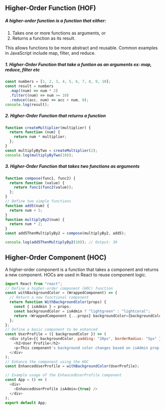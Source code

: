 ## Higher-Order Function (HOF)

##### A higher-order function is a function that either:

1. Takes one or more functions as arguments, or
2. Returns a function as its result.

This allows functions to be more abstract and reusable. Common examples in JavaScript include map, filter, and reduce.

##### 1. Higher-Order Function that take a funtion as an arguments ex: map, reduce, filter etc

```javascript
const numbers = [1, 2, 3, 4, 5, 6, 7, 8, 9, 10];
const result = numbers
  .map((num) => num * 2)
  .filter((num) => num >= 10)
  .reduce((acc, num) => acc + num, 0);
console.log(result);
```

##### 2. Higher-Order Function that returns a function

```javascript
function createMultiplier(multiplier) {
  return function (num) {
    return num * multiplier;
  };
}
const multiplyByTwo = createMultiplier(2);
console.log(multiplyByTwo(10));
```

##### 3. Higher-Order Function that takes two functions as arguments

```javascript
function compose(func1, func2) {
  return function (value) {
    return func1(func2(value));
  };
}
// Define two simple functions
function add5(num) {
  return num + 5;
}
function multiplyBy2(num) {
  return num * 2;
}
const add5ThenMultiplyBy2 = compose(multiplyBy2, add5);

console.log(add5ThenMultiplyBy2(10)); // Output: 30
```

## Higher-Order Component (HOC)

A higher-order component is a function that takes a component and returns a new component. HOCs are used in React to reuse component logic.

```javascript
import React from "react";
// Define a higher-order component (HOC) function
const withBackgroundColor = (WrappedComponent) => {
  // Return a new functional component
  return function WithBackgroundColor(props) {
    const { isAdmin } = props;
    const backgroundColor = isAdmin ? "lightgreen" : "lightcoral";
    return <WrappedComponent {...props} backgroundColor={backgroundColor} />;
  };
};
// Define a basic component to be enhanced
const UserProfile = ({ backgroundColor }) => (
  <div style={{ backgroundColor, padding: "20px", borderRadius: "5px" }}>
    <h2>User Profile</h2>
    <p>This component's background color changes based on isAdmin prop.</p>
  </div>
);
// Enhance the component using the HOC
const EnhancedUserProfile = withBackgroundColor(UserProfile);

// Example usage of the EnhancedUserProfile component
const App = () => (
  <div>
    <EnhancedUserProfile isAdmin={true} />
  </div>
);
export default App;
```
